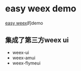 # easy weex demo
  [easy weex](https://github.com/snice/easy-weex)的demo

## 集成了第三方weex ui

* weex-ui
* weex-amui
* weex-flymeui

